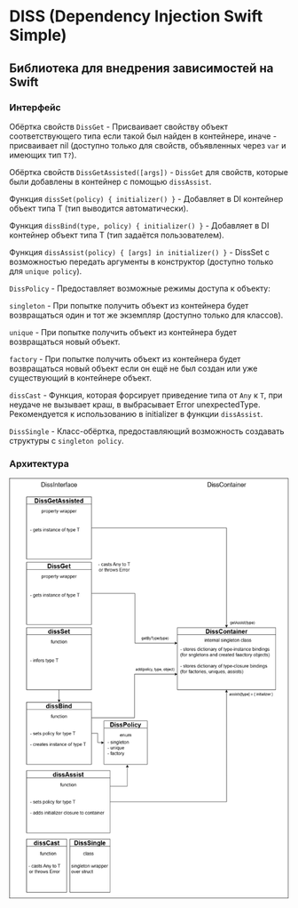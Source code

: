 # DISS (**D**ependency **I**njection **S**wift **S**imple)
## Библиотека для внедрения зависимостей на Swift
### Интерфейс
Обёртка свойств `DissGet` - Присваивает свойству объект соответствующего типа если такой был найден в контейнере, иначе - присваивает nil (доступно только для свойств, объявленных через `var` и имеющих тип `T?`).<p>
Обёртка свойств `DissGetAssisted([args])` - `DissGet` для свойств, которые были добавлены в контейнер с помощью `dissAssist`.<p>
Функция `dissSet(policy) { initializer() }` - Добавляет в DI контейнер объект типа T (тип выводится автоматически).<p>
Функция `dissBind(type, policy) { initializer() }` - Добавляет в DI контейнер объект типа T (тип задаётся пользователем).<p>
Функция `dissAssist(policy) { [args] in initializer() }` - DissSet с возможностью передать аргументы в конструктор (доступно только для `unique policy`).<p>
`DissPolicy` - Предоставляет возможные режимы доступа к объекту:<p>
`singleton` - При попытке получить объект из контейнера будет возвращаться один и тот же экземпляр (доступно только для классов).<p>
`unique` - При попытке получить объект из контейнера будет возвращаться новый объект.<p>
`factory` - При попытке получить объект из контейнера будет возвращаться новый объект если он ещё не был создан или уже существующий в контейнере объект.<p>
`dissCast` - Функция, которая форсирует приведение типа от `Any` к `T`, при неудаче не вызывает краш, в выбрасывает Error unexpectedType. Рекомендуется к использованию в initializer в функции `dissAssist`.<p>
`DissSingle` - Класс-обёртка, предоставляющий возможность создавать структуры с `singleton policy`.<p>
### Архитектура
![Архитектура](docs/DissArchitecture.png "Архитектура")